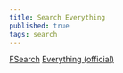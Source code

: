 ```yaml
---
title: Search Everything
published: true
tags: search
---
```

[FSearch](http://www.fsearch.org/)
[Everything (official)](https://www.voidtools.com/downloads/)
